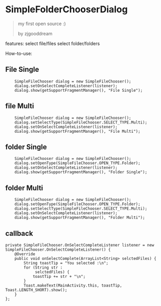 # SimpleFolderChooserDialog

> my first open source :)
>
> by zjgooddream


features:
  select file/files
  select folder/folders
        
        
How-to-use:

## File Single
        SimpleFileChooser dialog = new SimpleFileChooser();
        dialog.setOnSelectCompleteListener(listener);
        dialog.show(getSupportFragmentManager(), "File Single");

## file Multi
        SimpleFileChooser dialog = new SimpleFileChooser();
        dialog.setSelectType(SimpleFileChooser.SELECT_TYPE.Multi);
        dialog.setOnSelectCompleteListener(listener);
        dialog.show(getSupportFragmentManager(), "File Multi");
        
## folder Single
        SimpleFileChooser dialog = new SimpleFileChooser();
        dialog.setOpenType(SimpleFileChooser.OPEN_TYPE.Folder);
        dialog.setOnSelectCompleteListener(listener);
        dialog.show(getSupportFragmentManager(), "Folder Single");

## folder Multi
        SimpleFileChooser dialog = new SimpleFileChooser();
        dialog.setOpenType(SimpleFileChooser.OPEN_TYPE.Folder);
        dialog.setSelectType(SimpleFileChooser.SELECT_TYPE.Multi);
        dialog.setOnSelectCompleteListener(listener);
        dialog.show(getSupportFragmentManager(), "Folder Multi");

## callback

    private SimpleFileChooser.OnSelectCompleteListener listener = new SimpleFileChooser.OnSelectCompleteListener() {
        @Override
        public void onSelectComplete(ArrayList<String> selctedFiles) {
            String toastTip = "You selected :\n";
            for (String str :
                 selctedFiles) {
                toastTip += str + "\n";
            }
            Toast.makeText(MainActivity.this, toastTip, Toast.LENGTH_SHORT).show();
        }
    };

